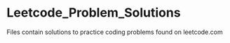 # Leetcode_Problem_Solutions
Files contain solutions to practice coding problems found on leetcode.com
